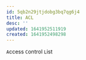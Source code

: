 ```yaml
---
id: 5qb2n29jtjdobg3bq7qg6j4
title: ACL
desc: ''
updated: 1641952511919
created: 1641952498298
---
```



`A`ccess `C`ontrol `L`ist
